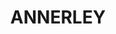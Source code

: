 ---
lastmod: '2025-04-06T06:05:21+00:00'
latitude: -27.512175
layout: suburb
longitude: 153.028768
postcode: '4103'
state: QLD
title: ANNERLEY
url: /qld/annerley/
---